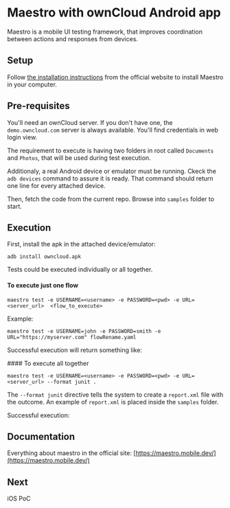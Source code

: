 # Maestro with ownCloud Android app

Maestro is a mobile UI testing framework, that improves coordination between actions and responses from devices. 

## Setup

Follow [the installation instructions](https://maestro.mobile.dev/getting-started/installing-maestro) from the official website to install Maestro in your computer. 

## Pre-requisites

You'll need an ownCloud server. If you don't have one, the `demo.owncloud.com` server is always available. You'll find credentials in web login view. 

The requirement to execute is having two folders in root called `Documents` and `Photos`, that will be used during test execution. 

Additionaly, a real Android device or emulator must be running. Ckeck the `adb devices` command to assure it is ready. That command should return one line for every attached device.

Then, fetch the code from the current repo. Browse into `samples` folder to start.

## Execution

First, install the apk in the attached device/emulator:

`adb install owncloud.apk`

Tests could be executed individually or all together.

#### To execute just one flow

`maestro test -e USERNAME=<username> -e PASSWORD=<pwd> -e URL=<server_url>  <flow_to_execute>`

Example: 

`maestro test -e USERNAME=john -e PASSWORD=smith -e URL="https://myserver.com" flowRename.yaml`

Successful execution will return something like:

[](OneFlow.jpg)

#### To execute all together

`maestro test -e USERNAME=<username> -e PASSWORD=<pwd> -e URL=<server_url> --format junit .`

The `--format junit` directive tells the system to create a `report.xml` file with the outcome. An example of `report.xml` is placed inside the `samples` folder.

Successful execution:

[](AllFlows.jpg)

## Documentation

Everything about maestro in the official site: [https://maestro.mobile.dev/](https://maestro.mobile.dev/)


## Next

iOS PoC
